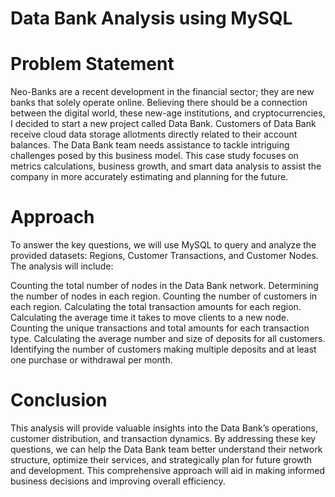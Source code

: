 # Data Bank Analysis using MySQL
# Problem Statement
Neo-Banks are a recent development in the financial sector; they are new banks that solely operate online. Believing there should be a connection between the digital world, these new-age institutions, and cryptocurrencies, I decided to start a new project called Data Bank. Customers of Data Bank receive cloud data storage allotments directly related to their account balances. The Data Bank team needs assistance to tackle intriguing challenges posed by this business model. This case study focuses on metrics calculations, business growth, and smart data analysis to assist the company in more accurately estimating and planning for the future.

# Approach
To answer the key questions, we will use MySQL to query and analyze the provided datasets: Regions, Customer Transactions, and Customer Nodes. The analysis will include:

Counting the total number of nodes in the Data Bank network.
Determining the number of nodes in each region.
Counting the number of customers in each region.
Calculating the total transaction amounts for each region.
Calculating the average time it takes to move clients to a new node.
Counting the unique transactions and total amounts for each transaction type.
Calculating the average number and size of deposits for all customers.
Identifying the number of customers making multiple deposits and at least one purchase or withdrawal per month.
 # Conclusion
This analysis will provide valuable insights into the Data Bank’s operations, customer distribution, and transaction dynamics. By addressing these key questions, we can help the Data Bank team better understand their network structure, optimize their services, and strategically plan for future growth and development. This comprehensive approach will aid in making informed business decisions and improving overall efficiency.





